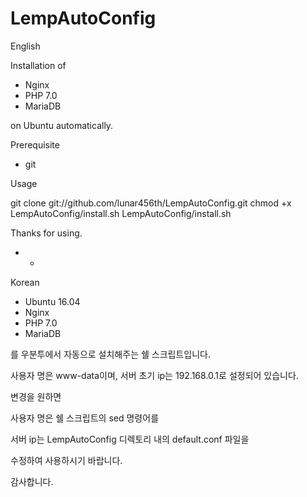 # LempAutoConfig

English

Installation of

- Nginx
- PHP 7.0
- MariaDB

on Ubuntu automatically.


Prerequisite

- git


Usage

git clone git://github.com/lunar456th/LempAutoConfig.git
chmod +x LempAutoConfig/install.sh
LempAutoConfig/install.sh


Thanks for using.

- - 

Korean

- Ubuntu 16.04
- Nginx
- PHP 7.0
- MariaDB

를 우분투에서 자동으로 설치해주는 쉘 스크립트입니다.

사용자 명은 www-data이며, 서버 초기 ip는 192.168.0.1로 설정되어 있습니다.

변경을 원하면

사용자 명은 쉘 스크립트의 sed 명령어를

서버 ip는 LempAutoConfig 디렉토리 내의 default.conf 파일을

수정하여 사용하시기 바랍니다.

감사합니다.

